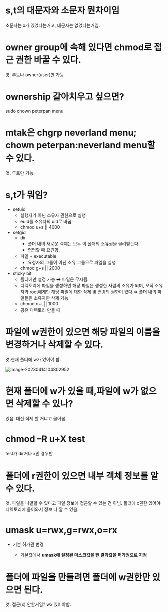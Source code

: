 # s,t의 대문자와 소문자 뭔차이임

소문자는 x가 있었다는거고, 대문자는 없었다는거임.

# owner group에 속해 있다면 chmod로 접근 권한 바꿀 수 있다.

엿. 루트나 owner(user)만 가능

# ownership 갈아치우고 싶으면?

sudo chown peterpan menu



# mtak은 chgrp neverland menu; chown peterpan:neverland menu할 수 있다.

엿. 루트만 가능.



# s,t가 뭐임?

* setuid
  * 실행자가 아닌 소유자 권한으로 실행
  * euid를 소유자의 uid로 바꿈
  * chmod u+s  || 4000
* setgid 
  * dir
    * 폴더 내의 새로운 객체는 모두 이 폴더의 소유권을 물려받는다.
    * 협업할 때 요긴함.
  * 파일 + executable
    * 요청자의 그룹이 아닌 소유 그룹으로 파일을 실행
  * chmod g+s  || 2000
* sticky bit
  * 폴더에만 설정 가능 ➡ 파일은 무시됨.
  * 디렉토리에 파일을 생성하면 해당 파일은 생성한 사람의 소유가 되며, 오직 소유자와 root에게만 해당 파일에 대한 삭제 및 변경의 권한이 있다 
    ⇒ 폴더 내의 파일들은 소유자만 삭제 가능
  * chmod o+t || 1000
  * 공유 디렉토리 만들 때

# 파일에 w권한이 있으면 해당 파일의 이름을 변경하거나 삭제할 수 있다. 

엿.현재 폴더에 w가 있어야 함. 

![image-20230414104802952](C:/Users/192293/AppData/Roaming/Typora/typora-user-images/image-20230414104802952.png)

# 현재 폴더에 w가 있을 때,파일에 w가 없으면 삭제할 수 있나?

있음. 대신 삭제 할 거냐고 물어봄.

# chmod –R u+X test

test가 dir거나 x인 경우만 

# 폴더에 r권한이 있으면 내부 객체 정보를 알 수 있다.

엿. 파일을 나열할 수 있다고 파일 정보에 접근할 수 있는 건 아님. 폴더에 x권한 있어야 디렉토리에 들어와서 정보 다 깔 수 있음.

# umask u=rwx,g=rwx,o=rx

* 기본 허가권 변경

  * 기본값에서  **umask에 설정된 마스크값을 뺀 결과값을 허가권으로 지정**

  

# 폴더에 파일을 만들려면 폴더에 w권한만 있으면 된다.

엿. 접근(x) 안할거임?  wx 있어야함.